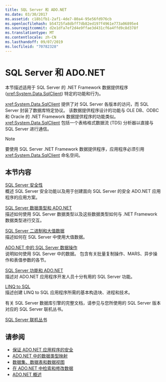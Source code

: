 ```yaml
---
title: SQL Server 和 ADO.NET
ms.date: 03/30/2017
ms.assetid: c18b1fb1-2af1-4de7-80a4-95e56fd976cb
ms.openlocfilehash: b54725fa8dbff7db82ed197f4961e773a06895e4
ms.sourcegitcommit: d2e1dfa7ef2d4e9ffae3d431cf6a4ffd9c8d378f
ms.translationtype: MT
ms.contentlocale: zh-CN
ms.lasthandoff: 09/07/2019
ms.locfileid: "70782328"
---
```

# <a name="sql-server-and-adonet"></a>SQL Server 和 ADO.NET
本节描述适用于 SQL Server 的 .NET Framework 数据提供程序 (<xref:System.Data.SqlClient>) 特定的功能和行为。  
  
 <xref:System.Data.SqlClient> 提供了对 SQL Server 各版本的访问，而 SQL Server 封装了数据库特定协议。 该数据提供程序设计的功能与 OLE DB、ODBC 和 Oracle 的 .NET Framework 数据提供程序的功能类似。 <xref:System.Data.SqlClient> 包括一个表格格式数据流 (TDS) 分析器以直接与 SQL Server 进行通信。  
  
> [!NOTE]
> 要使用 SQL Server .NET Framework 数据提供程序，应用程序必须引用 <xref:System.Data.SqlClient> 命名空间。  
  
## <a name="in-this-section"></a>本节内容  
 [SQL Server 安全性](sql-server-security.md)  
 概述 SQL Server 安全功能以及用于创建面向 SQL Server 的安全 ADO.NET 应用程序的应用方案。  
  
 [SQL Server 数据类型和 ADO.NET](sql-server-data-types.md)  
 描述如何使用 SQL Server 数据类型以及这些数据类型如何与 .NET Framework 数据类型进行交互。  
  
 [SQL Server 二进制和大值数据](sql-server-binary-and-large-value-data.md)  
 描述如何在 SQL Server 中使用大值数据。  
  
 [ADO.NET 中的 SQL Server 数据操作](sql-server-data-operations.md)  
 说明如何使用 SQL Server 中的数据。 包含有关批量复制操作、MARS、异步操作和表值参数的各节。  
  
 [SQL Server 功能和 ADO.NET](sql-server-features-and-adonet.md)  
 描述对 ADO.NET 应用程序开发人员十分有用的 SQL Server 功能。  
  
 [LINQ to SQL](./linq/index.md)  
 描述创建 LINQ to SQL 应用程序所需的基本构造块、进程和技术。  
  
 有关 SQL Server 数据库引擎的完整文档，请参见与您所使用的 SQL Server 版本对应的 SQL Server 联机丛书。  
  
 [SQL Server 联机丛书](/sql/sql-server/sql-server-technical-documentation)  
  
## <a name="see-also"></a>请参阅

- [保证 ADO.NET 应用程序的安全](../securing-ado-net-applications.md)
- [ADO.NET 中的数据类型映射](../data-type-mappings-in-ado-net.md)
- [数据集、数据表和数据视图](../dataset-datatable-dataview/index.md)
- [在 ADO.NET 中检索和修改数据](../retrieving-and-modifying-data.md)
- [ADO.NET 概述](../ado-net-overview.md)

